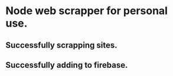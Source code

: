 # Node web scrapper for personal use.
## Successfully scrapping sites.
## Successfully adding to firebase.